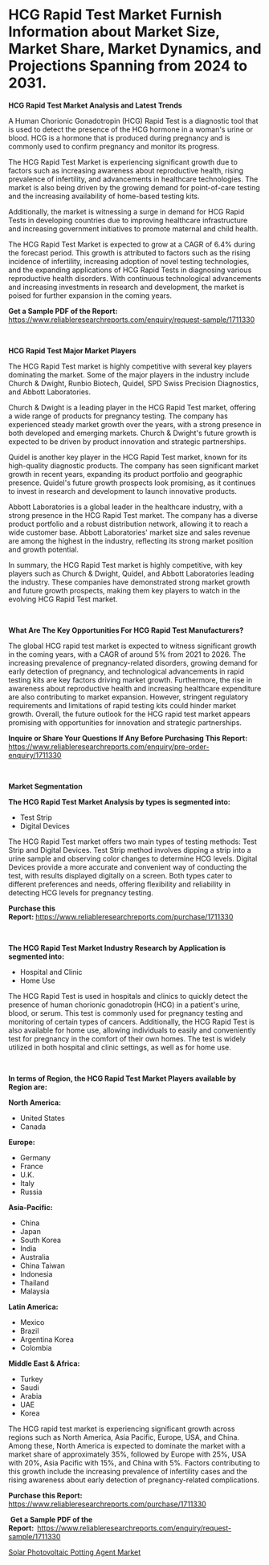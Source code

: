 <p><h1>HCG Rapid Test Market Furnish Information about Market Size, Market Share, Market Dynamics, and Projections Spanning from 2024 to 2031.</h1></p><p><strong>HCG Rapid Test Market Analysis and Latest Trends</strong></p>
<p><p>A Human Chorionic Gonadotropin (HCG) Rapid Test is a diagnostic tool that is used to detect the presence of the HCG hormone in a woman's urine or blood. HCG is a hormone that is produced during pregnancy and is commonly used to confirm pregnancy and monitor its progress.</p><p>The HCG Rapid Test Market is experiencing significant growth due to factors such as increasing awareness about reproductive health, rising prevalence of infertility, and advancements in healthcare technologies. The market is also being driven by the growing demand for point-of-care testing and the increasing availability of home-based testing kits.</p><p>Additionally, the market is witnessing a surge in demand for HCG Rapid Tests in developing countries due to improving healthcare infrastructure and increasing government initiatives to promote maternal and child health.</p><p>The HCG Rapid Test Market is expected to grow at a CAGR of 6.4% during the forecast period. This growth is attributed to factors such as the rising incidence of infertility, increasing adoption of novel testing technologies, and the expanding applications of HCG Rapid Tests in diagnosing various reproductive health disorders. With continuous technological advancements and increasing investments in research and development, the market is poised for further expansion in the coming years.</p></p>
<p><strong>Get a Sample PDF of the Report:&nbsp;</strong> <a href="https://www.reliableresearchreports.com/enquiry/request-sample/1711330">https://www.reliableresearchreports.com/enquiry/request-sample/1711330</a></p>
<p>&nbsp;</p>
<p><strong>HCG Rapid Test Major Market Players</strong></p>
<p><p>The HCG Rapid Test market is highly competitive with several key players dominating the market. Some of the major players in the industry include Church & Dwight, Runbio Biotech, Quidel, SPD Swiss Precision Diagnostics, and Abbott Laboratories.</p><p>Church & Dwight is a leading player in the HCG Rapid Test market, offering a wide range of products for pregnancy testing. The company has experienced steady market growth over the years, with a strong presence in both developed and emerging markets. Church & Dwight's future growth is expected to be driven by product innovation and strategic partnerships.</p><p>Quidel is another key player in the HCG Rapid Test market, known for its high-quality diagnostic products. The company has seen significant market growth in recent years, expanding its product portfolio and geographic presence. Quidel's future growth prospects look promising, as it continues to invest in research and development to launch innovative products.</p><p>Abbott Laboratories is a global leader in the healthcare industry, with a strong presence in the HCG Rapid Test market. The company has a diverse product portfolio and a robust distribution network, allowing it to reach a wide customer base. Abbott Laboratories' market size and sales revenue are among the highest in the industry, reflecting its strong market position and growth potential.</p><p>In summary, the HCG Rapid Test market is highly competitive, with key players such as Church & Dwight, Quidel, and Abbott Laboratories leading the industry. These companies have demonstrated strong market growth and future growth prospects, making them key players to watch in the evolving HCG Rapid Test market.</p></p>
<p>&nbsp;</p>
<p><strong>What Are The Key Opportunities For HCG Rapid Test Manufacturers?</strong></p>
<p><p>The global HCG rapid test market is expected to witness significant growth in the coming years, with a CAGR of around 5% from 2021 to 2026. The increasing prevalence of pregnancy-related disorders, growing demand for early detection of pregnancy, and technological advancements in rapid testing kits are key factors driving market growth. Furthermore, the rise in awareness about reproductive health and increasing healthcare expenditure are also contributing to market expansion. However, stringent regulatory requirements and limitations of rapid testing kits could hinder market growth. Overall, the future outlook for the HCG rapid test market appears promising with opportunities for innovation and strategic partnerships.</p></p>
<p><strong>Inquire or Share Your Questions If Any Before Purchasing This Report:</strong> <a href="https://www.reliableresearchreports.com/enquiry/pre-order-enquiry/1711330">https://www.reliableresearchreports.com/enquiry/pre-order-enquiry/1711330</a></p>
<p>&nbsp;</p>
<p><strong>Market Segmentation</strong></p>
<p><strong>The HCG Rapid Test Market Analysis by types is segmented into:</strong></p>
<p><ul><li>Test Strip</li><li>Digital Devices</li></ul></p>
<p><p>The HCG Rapid Test market offers two main types of testing methods: Test Strip and Digital Devices. Test Strip method involves dipping a strip into a urine sample and observing color changes to determine HCG levels. Digital Devices provide a more accurate and convenient way of conducting the test, with results displayed digitally on a screen. Both types cater to different preferences and needs, offering flexibility and reliability in detecting HCG levels for pregnancy testing.</p></p>
<p><strong>Purchase this Report:&nbsp;</strong><a href="https://www.reliableresearchreports.com/purchase/1711330">https://www.reliableresearchreports.com/purchase/1711330</a></p>
<p>&nbsp;</p>
<p><strong>The HCG Rapid Test Market Industry Research by Application is segmented into:</strong></p>
<p><ul><li>Hospital and Clinic</li><li>Home Use</li></ul></p>
<p><p>The HCG Rapid Test is used in hospitals and clinics to quickly detect the presence of human chorionic gonadotropin (HCG) in a patient's urine, blood, or serum. This test is commonly used for pregnancy testing and monitoring of certain types of cancers. Additionally, the HCG Rapid Test is also available for home use, allowing individuals to easily and conveniently test for pregnancy in the comfort of their own homes. The test is widely utilized in both hospital and clinic settings, as well as for home use.</p></p>
<p>&nbsp;</p>
<p><strong>In terms of Region, the HCG Rapid Test Market Players available by Region are:</strong></p>
<p>
    <p> <strong> North America: </strong>
        <ul>
            <li>United States</li>
            <li>Canada</li>
        </ul>
        </p> 
    <p> <strong> Europe: </strong>
        <ul>
            <li>Germany</li>
            <li>France</li>
            <li>U.K.</li>
            <li>Italy</li>
            <li>Russia</li>
        </ul>
        </p> 
    <p> <strong> Asia-Pacific: </strong>
        <ul>
            <li>China</li>
            <li>Japan</li>
            <li>South Korea</li>
            <li>India</li>
            <li>Australia</li>
            <li>China Taiwan</li>
            <li>Indonesia</li>
            <li>Thailand</li>
            <li>Malaysia</li>
        </ul>
        </p> 
    <p> <strong> Latin America: </strong>
        <ul>
            <li>Mexico</li>
            <li>Brazil</li>
            <li>Argentina Korea</li>
            <li>Colombia</li>
        </ul>
        </p> 
    <p> <strong> Middle East & Africa: </strong>
        <ul>
            <li>Turkey</li>
            <li>Saudi</li>
            <li>Arabia</li>
            <li>UAE</li>
            <li>Korea</li>
        </ul>
    </p>
    </p>
<p><p>The HCG rapid test market is experiencing significant growth across regions such as North America, Asia Pacific, Europe, USA, and China. Among these, North America is expected to dominate the market with a market share of approximately 35%, followed by Europe with 25%, USA with 20%, Asia Pacific with 15%, and China with 5%. Factors contributing to this growth include the increasing prevalence of infertility cases and the rising awareness about early detection of pregnancy-related complications.</p></p>
<p><strong>Purchase this Report: </strong><a href="https://www.reliableresearchreports.com/purchase/1711330">https://www.reliableresearchreports.com/purchase/1711330</a></p>
<p>&nbsp;<strong>Get a Sample PDF of the Report:&nbsp;&nbsp;</strong><a href="https://www.reliableresearchreports.com/enquiry/request-sample/1711330">https://www.reliableresearchreports.com/enquiry/request-sample/1711330</a></p>
<p><strong></strong></p>
<p><p><a href="https://github.com/wwwkeltoum/Market-Research-Report-List-2/blob/main/solar-photovoltaic-potting-agent-market.md">Solar Photovoltaic Potting Agent Market</a></p></p>